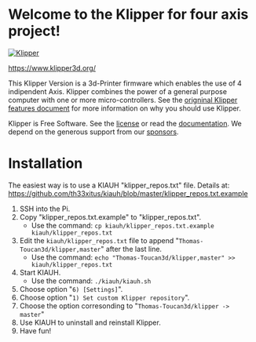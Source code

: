 # Welcome to the Klipper for four axis project!

[![Klipper](docs/img/klipper-logo-small.png)](https://www.klipper3d.org/)

https://www.klipper3d.org/

This Klipper Version is a 3d-Printer firmware which enables the use of 4 indipendent Axis. Klipper combines the power of a general
purpose computer with one or more micro-controllers. See the
[origninal Klipper features document](https://www.klipper3d.org/Features.html) for more
information on why you should use Klipper.


Klipper is Free Software. See the [license](COPYING) or read the
[documentation](https://www.klipper3d.org/Overview.html). We depend on
the generous support from our
[sponsors](https://www.klipper3d.org/Sponsors.html).


# Installation

The easiest way is to use a KIAUH "klipper_repos.txt" file. Details at: <https://github.com/th33xitus/kiauh/blob/master/klipper_repos.txt.example>

1. SSH into the Pi.
2. Copy "klipper_repos.txt.example" to "klipper_repos.txt".
    - Use the command: `cp kiauh/klipper_repos.txt.example  kiauh/klipper_repos.txt`
4. Edit the `kiauh/klipper_repos.txt` file to append "`Thomas-Toucan3d/klipper,master`" after the last line.
    - Use the command: `echo "Thomas-Toucan3d/klipper,master" >> kiauh/klipper_repos.txt`
5. Start KIAUH.
    - Use the command: `./kiauh/kiauh.sh`
7. Choose option "`6) [Settings]`".
8. Choose option "`1) Set custom Klipper repository`".
9. Choose the option corresonding to "`Thomas-Toucan3d/klipper -> master`"
10. Use KIAUH to uninstall and reinstall Klipper.
11. Have fun!